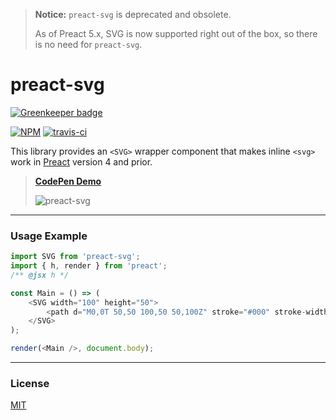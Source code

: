 > **Notice:** `preact-svg` is deprecated and obsolete.
>
> As of Preact 5.x, SVG is now supported right out of the box, so there is no need for `preact-svg`.


# preact-svg

[![Greenkeeper badge](https://badges.greenkeeper.io/developit/preact-svg.svg)](https://greenkeeper.io/)

[![NPM](http://img.shields.io/npm/v/preact-svg.svg)](https://www.npmjs.com/package/preact-svg)
[![travis-ci](https://travis-ci.org/developit/preact-svg.svg?branch=master)](https://travis-ci.org/developit/preact-svg)

This library provides an `<SVG>` wrapper component that makes inline `<svg>` work in [Preact] version 4 and prior.

> **[CodePen Demo](http://codepen.io/developit/pen/ZbPdem?editors=001)**
>
> ![preact-svg](https://i.gyazo.com/df0bcc29e36ee107352600679e537176.gif)

---


### Usage Example

```js
import SVG from 'preact-svg';
import { h, render } from 'preact';
/** @jsx h */

const Main = () => (
	<SVG width="100" height="50">
		<path d="M0,0T 50,50 100,50 50,100Z" stroke="#000" stroke-width="2" />
	</SVG>
);

render(<Main />, document.body);
```


---


### License

[MIT]


[Preact]: https://github.com/developit/preact
[MIT]: http://choosealicense.com/licenses/mit/
